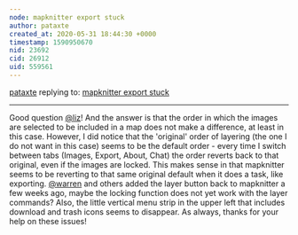 ```yaml
---
node: mapknitter export stuck
author: pataxte
created_at: 2020-05-31 18:44:30 +0000
timestamp: 1590950670
nid: 23692
cid: 26912
uid: 559561
---
```




[pataxte](../profile/pataxte) replying to: [mapknitter export stuck](../notes/pataxte/05-24-2020/mapknitter-export-stuck)

----
Good question [@liz](/profile/liz)! And the answer is that the order in which the images are selected to be included in a map does not make a difference, at least in this case. However, I did notice that the 'original' order of layering (the one I do not want in this case) seems to be the default order - every time I switch between tabs (Images, Export, About, Chat) the order reverts back to that original, even if the images are locked. This makes sense in that mapknitter seems to be reverting to that same original default when it does a task, like exporting. [@warren](/profile/warren) and others added the layer button back to mapknitter a few weeks ago, maybe the locking function does not yet work with the layer commands?
Also, the little vertical menu strip in the upper left that includes download and trash icons seems to disappear.
As always, thanks for your help on these issues!